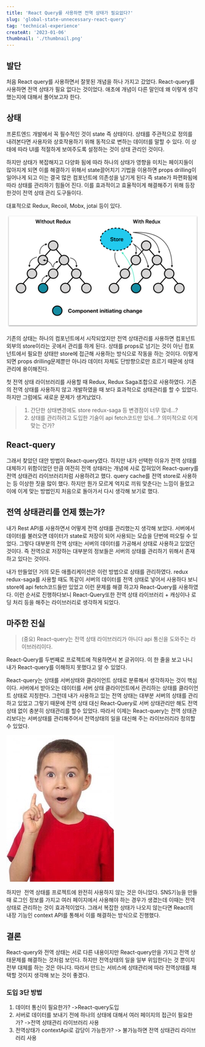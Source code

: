 ```yaml
---
title: 'React Query를 사용하면 전역 상태가 필요없다?'
slug: 'global-state-unnecessary-react-query'
tag: 'technical-experience'
createAt: '2023-01-06'
thumbnail: './thumbnail.png'
---
```


## 발단

처음 React query를 사용하면서 잘못된 개념을 하나 가지고 갔었다. React-query를 사용하면 전역 상태가 필요 없다는 것이었다. 애초에 개념이 다른 말인데 왜 이렇게 생각했는지에 대해서 풀어보고자 한다.

## 상태

프론트엔드 개발에서 꼭 필수적인 것이 state 즉 상태이다. 상태를 주관적으로 정의를 내려본다면 사용자와 상호작용하기 위해 동적으로 변하는 데이터를 말할 수 있다. 이 상태에 따라 UI를 적절하게 보여주도록 설정하는 것이 상태 관리인 것이다.

하지만 상태가 복잡해지고 다양화 됨에 따라 하나의 상태가 영향을 미치는 페이지들이 많아지게 되면 이를 해결하기 위해서 state끌어치기 기법을 이용하면 props drilling이 일어나게 되고 이는 결국 많은 컴포넌트에 의존성을 남기게 된다 즉 state가 파편화됨에 따라 상태를 관리하기 힘들어 진다. 이를 효과적이고 효율적이게 해결해주기 위해 등장한것이 전역 상태 관리 도구들이다.

대표적으로 Redux, Recoil, Mobx, jotai 등이 있다.

![전역 state중 Redux의 상태 관리](./1.png)

기존의 상태는 하나의 컴포넌트에서 시작되었지만 전역 상태관리를 사용하면 컴포넌트 외부의 store이라는 곳에서 관리를 하게 된다. 상태를 props로 넘기는 것이 아닌 컴포넌트에서 필요한 상태만 store에 접근해 사용하는 방식으로 작동을 하는 것이다. 이렇게 되면 props drilling문제뿐만 아니라 데이터 자체도 단방향으로만 흐르기 때문에 상태관리에 용이해진다.

첫 전역 상태 라이브러리를 사용할 때 Redux, Redux Saga조합으로 사용하였다. 기존의 전역 상태를 사용하지 않고 개발하였을 때 보다 효과적으로 상태관리를 할 수 있었다. 하지만 그럼에도 새로운 문제가 생겨났었다.

> 1.  간단한 상태변경에도 store redux-saga 등 변경점이 너무 많네...?
> 2.  상태를 관리하려고 도입한 기술이 api fetch코드만 있네...? 의미적으로 이게 맞는 건가?

## React-query

그래서 찾았던 대안 방법이 React-query였다. 하지만 내가 선택한 이유가 전역 상태를 대체하기 위함이었던 만큼 여전히 전역 상태라는 개념에 사로 잡혀있어 React-query를 전역 상태관리 라이브러리처럼 사용하려고 했다. query cache를 전역 store로 사용하는 등 이상한 짓을 많이 했다. 하지만 뭔가 모르게 억지로 끼워 맞춘다는 느낌이 들었고 이에 이게 맞는 방법인지 처음으로 돌아가서 다시 생각해 보기로 했다.

## 전역 상태관리를 언제 했는가?

내가 Rest API를 사용하면서 어떻게 전역 상태를 관리했는지 생각해 보았다. 서버에서 데이터를 불러오면 데이터가 state로 저장이 되어 사용되는 모습을 단번에 떠오릴 수 있었다. 그렇다 대부분의 전역 상태는 서버의 데이터를 가공해서 상태로 사용하고 있었던 것이다. 즉 전역으로 저장하는 대부분의 정보들은 서버의 상태를 관리하기 위해서 존재하고 있다는 것이다.

내가 만들었던 거의 모든 애플리케이션은 이런 방법으로 상태를 관리하였다. redux redux-saga를 사용할 때도 똑같이 서버의 데이터를 전역 상태로 넣어서 사용하다 보니 store에 api fetch코드들만 있었고 이런 문제를 해결 하고자 React-Query를 사용하였다. 이런 순서로 진행하다보니 React-Query또한 전역 상태 라이브러리 + 캐싱이나 로딩 처리 등을 해주는 라이브러리로 생각하게 되었다.

## 마주한 진실

> (중요) React-query는 전역 상태 라이브러리가 아니다 api 통신을 도와주는 라이브러리이다.

React-Query를 두번째로 프로젝트에 적용하면서 본 글귀이다. 이 한 줄을 보고 나니 내가 React-query를 이해하지 못했다고 알 수 있었다.

React-query는 상태를 서버상태와 클라이언트 상태로 분류해서 생각하자는 것이 핵심이다. 서버에서 받아오는 데이터를 서버 상태 클라이언트에서 관리하는 상태를 클라이언트 상태로 지칭한다. 그런데 내가 사용하고 있는 전역 상태는 대부분 서버의 상태를 관리하고 있었고 그렇기 때문에 전역 상태 대신 React-Query로 서버 상태관리만 해도 전역 상태 없이 충분히 상태관리를 할수 있었다. 따라서 이제는 React-query는 전역 상태관리보다는 서버상태를 관리해주어서 전역상태의 일을 대신해 주는 라이브러리라 정의할 수 있었다.

![이제는 진짜 알겠다!!](./2.png)

하지만  전역 상태를 프로젝트에 완전히 사용하지 않는 것은 아니었다. SNS기능을 만들 때 로그인 정보를 가지고 여러 페이지에서 사용해야 하는 경우가 생겼는데 이때는 전역 상태로 관리하는 것이 효과적이었다. 그래서 복잡한 상태가 나오지 않는다면 React의 내장 기능인 context API를 통해서 이를 해결하는 방식으로 진행했다.

## 결론

React-query와 전역 상태는 서로 다른 내용이지만 React-query만을 가지고 전역 상태문제를 해결하는 것처럼 보인다. 하지만 전역상태의 일을 일부 위임한다는 것 뿐이지 전부 대체를 하는 것은 아니다. 따라서 만드는 서비스에 상태관리에 따라 전역상태를 채택할 것이지 생각해 보는 것이 좋겠다.

### 도입 3단 방법

1.  데이터 통신이 필요한가? ->React-query도입
2.  서버로 데이터를 보내기 전에 하나의 상태에 대해서 여러 페이지의 접근이 필요한가? ->전역 상태관리 라이브러리 사용
3.  전역상태가 contextApi로 감당이 가능한가? -> 불가능하면 전역 상태관리 라이브러리 사용
